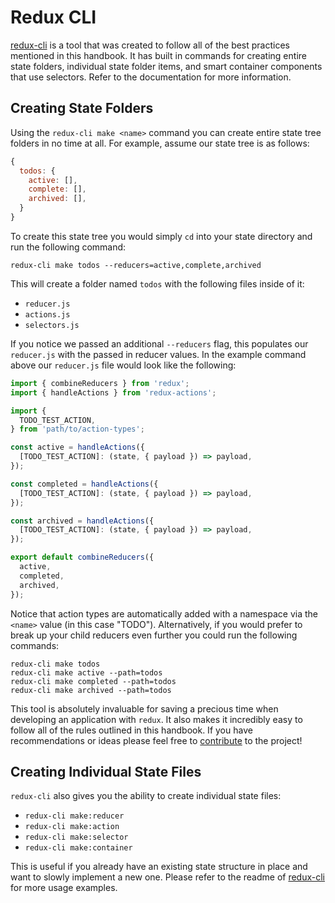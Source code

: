 # Redux CLI

[redux-cli](https://github.com/blackpixel/redux-cli/) is a tool that was created to follow all of the best practices mentioned in this handbook. It has built in commands for creating entire state folders, individual state folder items, and smart container components that use selectors. Refer to the documentation for more information.

## Creating State Folders

Using the `redux-cli make <name>` command you can create entire state tree folders in no time at all. For example, assume our state tree is as follows:

```javascript
{
  todos: {
    active: [],
    complete: [],
    archived: [],
  }
}
```

To create this state tree you would simply `cd` into your state directory and run the following command:

```
redux-cli make todos --reducers=active,complete,archived
```

This will create a folder named `todos` with the following files inside of it:

- `reducer.js`
- `actions.js`
- `selectors.js`

If you notice we passed an additional `--reducers` flag, this populates our `reducer.js` with the passed in reducer values. In the example command above our `reducer.js` file would look like the following:

```javascript
import { combineReducers } from 'redux';
import { handleActions } from 'redux-actions';

import {
  TODO_TEST_ACTION,
} from 'path/to/action-types';

const active = handleActions({
  [TODO_TEST_ACTION]: (state, { payload }) => payload,
});

const completed = handleActions({
  [TODO_TEST_ACTION]: (state, { payload }) => payload,
});

const archived = handleActions({
  [TODO_TEST_ACTION]: (state, { payload }) => payload,
});

export default combineReducers({
  active,
  completed,
  archived,
});
```

Notice that action types are automatically added with a namespace via the `<name>` value (in this case "TODO"). Alternatively, if you would prefer to break up your child reducers even further you could run the following commands:

```
redux-cli make todos
redux-cli make active --path=todos
redux-cli make completed --path=todos
redux-cli make archived --path=todos
```

This tool is absolutely invaluable for saving a precious time when developing an application with `redux`. It also makes it incredibly easy to follow all of the rules outlined in this handbook. If you have recommendations or ideas please feel free to [contribute](https://github.com/blackpixel/redux-cli/blob/master/contributing.md) to the project!

## Creating Individual State Files

`redux-cli` also gives you the ability to create individual state files:

- `redux-cli make:reducer`
- `redux-cli make:action`
- `redux-cli make:selector`
- `redux-cli make:container`

This is useful if you already have an existing state structure in place and want to slowly implement a new one. Please refer to the readme of [redux-cli](https://github.com/blackpixel/redux-cli/) for more usage examples.
